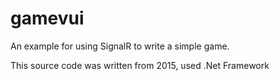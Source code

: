 # gamevui
An example for using SignalR to write a simple game.

This source code was written from 2015, used .Net Framework 

